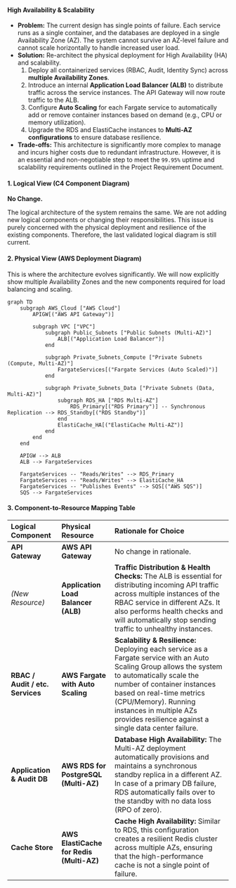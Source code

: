 #### High Availability & Scalability

*   **Problem:** The current design has single points of failure. Each service runs as a single container, and the databases are deployed in a single Availability Zone (AZ). The system cannot survive an AZ-level failure and cannot scale horizontally to handle increased user load.
*   **Solution:** Re-architect the physical deployment for High Availability (HA) and scalability.
    1.  Deploy all containerized services (RBAC, Audit, Identity Sync) across **multiple Availability Zones**.
    2.  Introduce an internal **Application Load Balancer (ALB)** to distribute traffic across the service instances. The API Gateway will now route traffic to the ALB.
    3.  Configure **Auto Scaling** for each Fargate service to automatically add or remove container instances based on demand (e.g., CPU or memory utilization).
    4.  Upgrade the RDS and ElastiCache instances to **Multi-AZ configurations** to ensure database resilience.
*   **Trade-offs:** This architecture is significantly more complex to manage and incurs higher costs due to redundant infrastructure. However, it is an essential and non-negotiable step to meet the `99.95%` uptime and scalability requirements outlined in the Project Requirement Document.

#### 1. Logical View (C4 Component Diagram)

**No Change.**

The logical architecture of the system remains the same. We are not adding new logical components or changing their responsibilities. This issue is purely concerned with the physical deployment and resilience of the existing components. Therefore, the last validated logical diagram is still current.

#### 2. Physical View (AWS Deployment Diagram)

This is where the architecture evolves significantly. We will now explicitly show multiple Availability Zones and the new components required for load balancing and scaling.

```mermaid
graph TD
    subgraph AWS_Cloud ["AWS Cloud"]
        APIGW[("AWS API Gateway")]

        subgraph VPC ["VPC"]
            subgraph Public_Subnets ["Public Subnets (Multi-AZ)"]
                ALB[("Application Load Balancer")]
            end

            subgraph Private_Subnets_Compute ["Private Subnets (Compute, Multi-AZ)"]
                FargateServices[("Fargate Services (Auto Scaled)")]
            end

            subgraph Private_Subnets_Data ["Private Subnets (Data, Multi-AZ)"]
                subgraph RDS_HA ["RDS Multi-AZ"]
                    RDS_Primary[("RDS Primary")] -- Synchronous Replication --> RDS_Standby[("RDS Standby")]
                end
                ElastiCache_HA[("ElastiCache Multi-AZ")]
            end
        end
    end

    APIGW --> ALB
    ALB --> FargateServices
    
    FargateServices -- "Reads/Writes" --> RDS_Primary
    FargateServices -- "Reads/Writes" --> ElastiCache_HA
    FargateServices -- "Publishes Events" --> SQS[("AWS SQS")]
    SQS --> FargateServices
```

#### 3. Component-to-Resource Mapping Table

| Logical Component | Physical Resource | Rationale for Choice |
| :--- | :--- | :--- |
| **API Gateway** | **AWS API Gateway** | No change in rationale. |
| *(New Resource)*| **Application Load Balancer (ALB)** | **Traffic Distribution & Health Checks:** The ALB is essential for distributing incoming API traffic across multiple instances of the RBAC service in different AZs. It also performs health checks and will automatically stop sending traffic to unhealthy instances. |
| **RBAC / Audit / etc. Services** | **AWS Fargate with Auto Scaling** | **Scalability & Resilience:** Deploying each service as a Fargate service with an Auto Scaling Group allows the system to automatically scale the number of container instances based on real-time metrics (CPU/Memory). Running instances in multiple AZs provides resilience against a single data center failure. |
| **Application & Audit DB** | **AWS RDS for PostgreSQL (Multi-AZ)** | **Database High Availability:** The Multi-AZ deployment automatically provisions and maintains a synchronous standby replica in a different AZ. In case of a primary DB failure, RDS automatically fails over to the standby with no data loss (RPO of zero). |
| **Cache Store** | **AWS ElastiCache for Redis (Multi-AZ)** | **Cache High Availability:** Similar to RDS, this configuration creates a resilient Redis cluster across multiple AZs, ensuring that the high-performance cache is not a single point of failure. |

